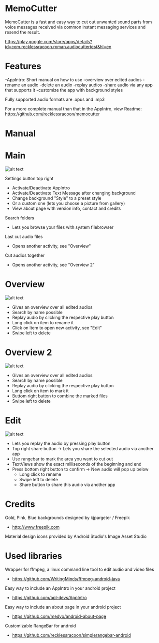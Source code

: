 # MemoCutter

MemoCutter is a fast and easy way to cut out unwanted sound parts from voice messages received via common instant messaging services and resend the result. 

https://play.google.com/store/apps/details?id=com.recklessracoon.roman.audiocuttertest&hl=en

# Features

-AppIntro: Short manual on how to use
-overview over edited audios
-rename an audio
-delete an audio
-replay audios
-share audio via any app that supports it
-customize the app with background styles

Fully supported audio formats are .opus and .mp3

For a more complete manual than that in the AppIntro, view Readme:
https://github.com/recklessracoon/memocutter

# Manual

# Main
![alt text](https://i.imgur.com/lgfItw5.png)

Settings button top right
- Activate/Deactivate AppIntro
- Activate/Deactivate Text Message after changing background
- Change background "Style" to a preset style
- Or a custom one (lets you choose a picture from gallery)
- View about page with version info, contact and credits

Search folders
- Lets you browse your files with system filebrowser

Last cut audio files
- Opens another activity, see "Overview"

Cut audios together
- Opens another activity, see "Overview 2"

# Overview
![alt text](https://i.imgur.com/c5JDWpP.png)

- Gives an overview over all edited audios
- Search by name possible
- Replay audio by clicking the respective play button
- Long click on item to rename it
- Click on Item to open new activity, see "Edit"
- Swipe left to delete

# Overview 2
![alt text](https://i.imgur.com/Q342qV1.png)

- Gives an overview over all edited audios
- Search by name possible
- Replay audio by clicking the respective play button
- Long click on item to mark it
- Buttom right button to combine the marked files
- Swipe left to delete

# Edit
![alt text](https://i.imgur.com/ac0Mtaq.png)

- Lets you replay the audio by pressing play button
- Top right share button
  -> Lets you share the selected audio via another app
- Use rangebar to mark the area you want to cut out
- TextViews show the exact milliseconds of the beginning and end
- Press bottom right button to confirm
  -> New audio will pop up below
  - Long click to rename
  - Swipe left to delete
  - Share button to share this audio via another app

# Credits

Gold, Pink, Blue backgrounds designed by kjpargeter / Freepik
- http://www.freepik.com

Material design icons provided by Android Studio's Image Asset Studio

# Used libraries

Wrapper for ffmpeg, a linux command line tool to edit audio and video files
- https://github.com/WritingMinds/ffmpeg-android-java

Easy way to include an AppIntro in your android project
- https://github.com/apl-devs/AppIntro

Easy way to include an about page in your android project
- https://github.com/medyo/android-about-page

Customizable RangeBar for android
- https://github.com/recklessracoon/simplerangebar-android
